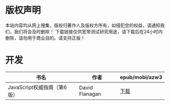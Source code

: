 # 版权声明

本站内容均从网上搜集，版权归著作人及版权方所有，如侵犯您的权益，请通知我们，我们将会及时删除！ 下载链接仅供宽带测试研究用途，请下载后在24小时内删除，请勿用于商业目的。请支持正版！

# 开发

| 书名 | 作者 | epub/mobi/azw3 |
| --- | --- | --- |
| JavaScript权威指南（第6版） | David Flanagan | [下载](https://url89.ctfile.com/f/31084289-1357007116-b8fd4f?p=8866) |
